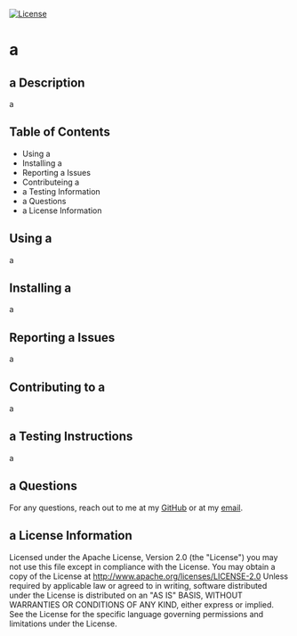
  [![License](https://img.shields.io/badge/License-Apache%202.0-blue.svg)](https://opensource.org/licenses/Apache-2.0)
  # a

  ## a Description

  a

  ## Table of Contents

  * Using a
  * Installing a
  * Reporting a Issues
  * Contributeing a
  * a Testing Information
  * a Questions
  * a License Information

  ## Using a

  a

  ## Installing a

  a

  ## Reporting a Issues

  a

  ## Contributing to a

  a

  ## a Testing Instructions

  a

  ## a Questions

  For any questions, reach out to me at my [GitHub](https://github.com/a) or at my [email](mailto:jwhite12271999@gmail.com).

  ## a License Information

  Licensed under the Apache License, Version 2.0 (the "License") you may not use this file except in compliance with the License. You may obtain a copy of the License at http://www.apache.org/licenses/LICENSE-2.0 Unless required by applicable law or agreed to in writing, software distributed under the License is distributed on an "AS IS" BASIS, WITHOUT WARRANTIES OR CONDITIONS OF ANY KIND, either express or implied. See the License for the specific language governing permissions and limitations under the License.
